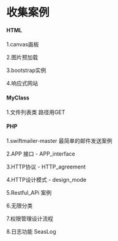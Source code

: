 # 收集案例

#### HTML

1.canvas画板

2.图片预加载

3.bootstrap实例

4.响应式网站

#### MyClass

1.文件列表类 路径用GET

#### PHP

1.swiftmailer-master 最简单的邮件发送案例

2.APP 接口 - APP_interface

3.HTTP协议 - HTTP_agreement

4.HTTP设计模式 - design_mode

5.Restful_APi 案例

6.无限分类

7.权限管理设计流程

8.日志功能 SeasLog


